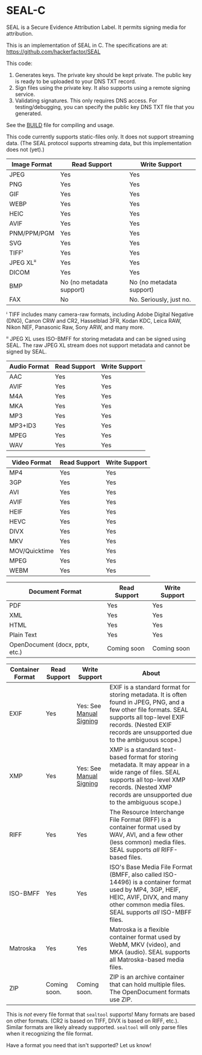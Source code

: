 # SEAL-C
SEAL is a Secure Evidence Attribution Label. It permits signing media for attribution.

This is an implementation of SEAL in C. The specifications are at: https://github.com/hackerfactor/SEAL

This code:
1. Generates keys. The private key should be kept private. The public key is ready to be uploaded to your DNS TXT record.
2. Sign files using the private key. It also supports using a remote signing service.
3. Validating signatures. This only requires DNS access. For testing/debugging, you can specify the public key DNS TXT file that you generated.

See the [BUILD](BUILD.md) file for compiling and usage.

This code currently supports static-files only. It does not support streaming data. (The SEAL protocol supports streaming data, but this implementation does not (yet).)

|Image Format|Read Support|Write Support|
|------|-------------|------------|
|JPEG  |Yes|Yes|
|PNG   |Yes|Yes|
|GIF   |Yes|Yes|
|WEBP  |Yes|Yes|
|HEIC  |Yes|Yes|
|AVIF  |Yes|Yes|
|PNM/PPM/PGM|Yes|Yes|
|SVG   |Yes|Yes|
|TIFFⁱ  |Yes|Yes|
|JPEG XLⁱⁱ|Yes|Yes|
|DICOM |Yes|Yes|
|BMP   |No (no metadata support)|No (no metadata support)|
|FAX   |No|No. Seriously, just no.|

ⁱ TIFF includes many camera-raw formats, including Adobe Digital Negative (DNG), Canon CRW and CR2, Hasselblad 3FR, Kodan KDC, Leica RAW, Nikon NEF, Panasonic Raw, Sony ARW, and many more.

ⁱⁱ JPEG XL uses ISO-BMFF for storing metadata and can be signed using SEAL. The raw JPEG XL stream does not support metadata and cannot be signed by SEAL.

|Audio Format|Read Support|Write Support|
|------|-------------|------------|
|AAC   |Yes|Yes|
|AVIF  |Yes|Yes|
|M4A   |Yes|Yes|
|MKA   |Yes|Yes|
|MP3   |Yes|Yes|
|MP3+ID3|Yes|Yes|
|MPEG  |Yes|Yes|
|WAV   |Yes|Yes|

|Video Format|Read Support|Write Support|
|------|-------------|------------|
|MP4   |Yes|Yes|
|3GP   |Yes|Yes|
|AVI   |Yes|Yes|
|AVIF  |Yes|Yes|
|HEIF  |Yes|Yes|
|HEVC  |Yes|Yes|
|DIVX  |Yes|Yes|
|MKV   |Yes|Yes|
|MOV/Quicktime |Yes|Yes|
|MPEG  |Yes|Yes|
|WEBM  |Yes|Yes|

|Document Format|Read Support|Write Support|
|------|-------------|------------|
|PDF |Yes|Yes|
|XML|Yes|Yes|
|HTML|Yes|Yes|
|Plain Text|Yes|Yes|
|OpenDocument (docx, pptx, etc.)|Coming soon|Coming soon|

|Container Format|Read Support|Write Support|About|
|------|-------------|------------|-----|
|EXIF  |Yes|Yes: See [Manual Signing](BUILD.md#manualsigning)|EXIF is a standard format for storing metadata. It is often found in JPEG, PNG, and a few other file formats. SEAL supports all top-level EXIF records. (Nested EXIF records are unsupported due to the ambiguous scope.)
|XMP |Yes|Yes: See [Manual Signing](BUILD.md#manualsigning)|XMP is a standard text-based format for storing metadata. It may appear in a wide range of files. SEAL supports all top-level XMP records. (Nested XMP records are unsupported due to the ambiguous scope.)
|RIFF |Yes|Yes|The Resource Interchange File Format (RIFF) is a container format used by WAV, AVI, and a few other (less common) media files. SEAL supports *all* RIFF-based files.|
|ISO-BMFF |Yes|Yes|ISO's Base Media File Format (BMFF, also called ISO-14496) is a container format used by MP4, 3GP, HEIF, HEIC, AVIF, DIVX, and many other common media files. SEAL supports *all* ISO-MBFF files.|
|Matroska |Yes|Yes|Matroska is a flexible container format used by WebM, MKV (video), and MKA (audio). SEAL supports all Matroska-based media files.|
|ZIP |Coming soon. |Coming soon.|ZIP is an archive container that can hold multiple files. The OpenDocument formats use ZIP.|

This is *not* every file format that `sealtool` supports! Many formats are based on other formats. (CR2 is based on TIFF, DIVX is based on RIFF, etc.). Similar formats are likely already supported. `sealtool` will only parse files when it recognizing the file format.

Have a format you need that isn't supported? Let us know!

